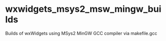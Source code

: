# wxwidgets_msys2_msw_mingw_builds
Builds of wxWidgets using MSys2 MinGW GCC compiler via makefile.gcc
